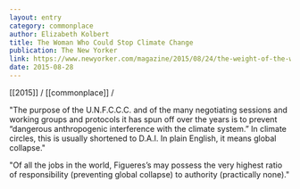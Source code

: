 ```yaml
---
layout: entry
category: commonplace
author: Elizabeth Kolbert
title: The Woman Who Could Stop Climate Change
publication: The New Yorker
link: https://www.newyorker.com/magazine/2015/08/24/the-weight-of-the-world
date: 2015-08-28
---
```


[[2015]] / [[commonplace]] / 

"The purpose of the U.N.F.C.C.C. and of the many negotiating sessions and working groups and protocols it has spun off over the years is to prevent “dangerous anthropogenic interference with the climate system.” In climate circles, this is usually shortened to D.A.I. In plain English, it means global collapse."

"Of all the jobs in the world, Figueres’s may possess the very highest ratio of responsibility (preventing global collapse) to authority (practically none)."
